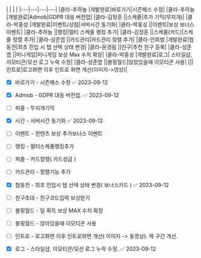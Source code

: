 



|   |   |   |
|---|---|---|---|
|클라-추하늘  |개발완료|바로가기|시즌패스 수정|
|클라-추하늘  |개발완료|Admob|GDPR 대응 버전업|
|클라-김정훈  ||스케줄|추가 기믹(무지개)|
|클라-박홍성  |개발완료|이벤트/상점|서버시간 동기화|
|클라-박홍성  ||이벤트|보상 보너스 이벤트|
|클라-추하늘  ||랭킹|멀티 스케줄 랭킹 추가|
|클라-김정훈  ||스케줄(카드)|스케줄 정렬 추가|
|클라-성준엽  ||카드관리|카드관리 정렬 추가|
|클라-안희범  |개발완료|협동전|최초 진입 시 탭 선택 상태 변경|
|클라-문경림  ||친구|추천 친구 등록|
|클라-성준엽  ||미니게임|미니게임 보상 Max 수치 확장|
|클라-박홍성  |개발완료|로그| 스타일샵, 이모티콘/모션 로그 누락 수정|
|클라-성준엽  ||블핑월드|앉았있을때 이모티콘 사용|
|||인트로|로고화면 이후 인트로 화면 개선(이미지->영상)|




- [x] 바로가기 - 시즌패스 수정 ✅ 2023-09-12
- [x] Admob - GDPR 대응 버전업. ✅ 2023-09-12
- [ ] 퍼즐 - 무지개기믹
- [x] 시간 - 서버시간 동기화 ✅ 2023-09-12
- [ ] 이벤트 - 컨텐츠 보상 추가보너스 이벤트
- [ ] 랭킹 - 멀티스케줄랭킹추가
- [ ] 퍼즐 - 카드정렬( 카드성급 )
- [ ] 카드관리 - 정렬기능 추가
- [x] 협동전 - 최초 진입시 탭 선택 상태 변경( 보너스카드 ) ✅ 2023-09-12
- [ ] 친구초대 - 친구코드입력 보상받기
- [ ] 블핑월드 - 일 획득 보상 MAX 수치 확장
- [ ] 블핑월드 - 앉아있을때 이모티콘 사용
- [ ] 인트로 - 로고화면 이후 인트로화면 개선( 이미지 -> 동영상). 렉 구간 개선.
- [x] 로그 - 스타일샵, 이모티콘/모션 로그 누락 수정. ✅ 2023-09-12







